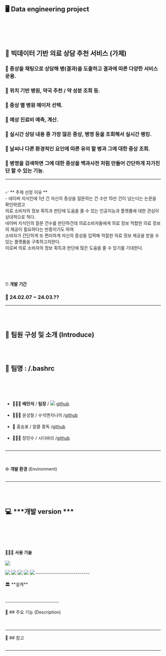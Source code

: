 

🖥️ **Data engineering project**
<br><br>
-------------------------
<br><br>
## 📕 빅데이터 기반 의료 상담 추천 서비스 (가제)
### 📗 증상을 채팅으로 상담해 병(결과)을 도출하고 결과에 따른 다양한 서비스 운용.
### 📗 위치 기반 병원, 약국 추천 / 약 성분 조회 등.
### 📗 증상 별 병원 메이저 선택. 
### 📗 예상 진료비 예측, 계산.
### 📗 실시간 상담 내용 중 가장 많은 증상, 병명 등을 조회해서 실시간 랭킹.
### 📗 날씨나 다른 환경적인 요인에 따른 유의 할 병과 그에 대한 증상 조회.
### 📗 병명을 검색하면 그에 대한 증상을 백과사전 처럼 만들어 간단하게 자가진단 할 수 있는 기능.
-------------------------
<br>
✅ ** 주제 선정 이유 **
<br>
- 네이버 지식인에 1년 간 자신의 증상을 질문하는 건 수만 15만 건이 넘는다는 논문을 확인하였고
<br>
의료 소비자의 정보 획득과 판단에 도움을 줄 수 있는 인공지능과 플랫폼에 대한 관심이 상대적으로 적다.
<br>
네이버 지식인의 질문 건수를 판단하건데 의료소비자들에게 의료 정보 적합한 의료 정보의 제공이 필요하다는 반증이기도 하여
<br>
소비자가 간단하게 또 편리하게 자신의 증상을 입력해 적절한 의료 정보 제공을 받을 수 있는 플랫폼을 구축하고자한다.
<br>
이로써 의료 소비자의 정보 획득과 판단에 많은 도움을 줄 수 있기를 기대한다. 

<br><br>
--------------------------
⏰ **개발 기간**
<br>
### 📅 24.02.07 ~ 24.03.??

--------------------------
<br><br>
## 👥 **팀원** 구성 및 소개 (Introduce)
<br><br>
👭 **팀명** : /.bashrc
<br><br>
---------------------------
<br><br>
- 🤷🏻‍♂️  **배민석** / **팀장** / <img src="https://img.shields.io/badge/github-181717?style=for-the-badge&logo=github&logoColor=white"> [github](https://github.com/minseok1994)
<br><br>
- 💁🏻‍♂️ 윤성철 / 수석엔지니어 /[github](https://github.com/cheol2Y)
<br><br>
- 🍺 홍승표 / 알콜 중독 /[github](https://github.com/stfano)
<br><br>
- 💇🏻‍♂️ 장민수 / 시다바리 /[github](https://github.com/jms0522)
<br><br>
-------------------------
<br><br>
⚙️ **개발 환경** (Environment)
<br><br>

-------------------------
<br><br>
💻 ***개발 version ***
<br><br><br>
---------------------------
<br><br>
👨🏻‍💻 **사용 기술** 
<br><br>
<img src="https://img.shields.io/badge/apachehadoop-66CCFF?style=for-the-badge&logo=apachehadoop&logoColor=white">

<img src="https://img.shields.io/badge/apachespark-E25A1C?style=for-the-badge&logo=apachespark&logoColor=white">

<img src="https://img.shields.io/badge/linux-FCC624?style=for-the-badge&logo=linux&logoColor=black"> 


<img src="https://img.shields.io/badge/html5-E34F26?style=flat-square&logo=html5&logoColor=white"> 
        <img src="https://img.shields.io/badge/css-1572B6?style=flat-square&logo=css3&logoColor=white"> 
        <img src="https://img.shields.io/badge/javascript-F7DF1E?style=flat-square&logo=javascript&logoColor=black"> 
---------------------------
<br><br>
🏛️ **설계**
<br><br><br>
---------------------------

📌 ## 주요 기능 (Description)
<br><br><br>

---------------------------
🔗  ## 참고 
<br><br>

---------------------------




